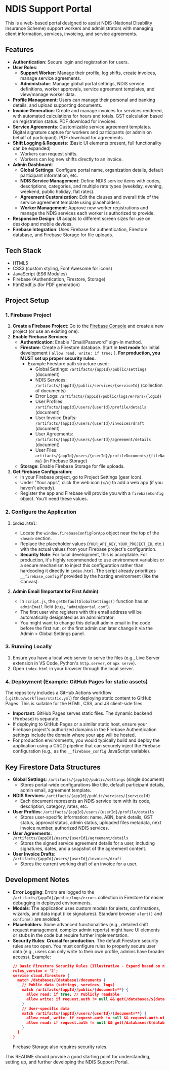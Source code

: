 # NDIS Support Portal

This is a web-based portal designed to assist NDIS (National Disability Insurance Scheme) support workers and administrators with managing client information, services, invoicing, and service agreements.

## Features

* **Authentication**: Secure login and registration for users.
* **User Roles**:
    * **Support Worker**: Manage their profile, log shifts, create invoices, manage service agreements.
    * **Administrator**: Manage global portal settings, NDIS service definitions, worker approvals, service agreement templates, and view/manage worker data.
* **Profile Management**: Users can manage their personal and banking details, and upload supporting documents.
* **Invoice Generation**: Create and manage invoices for services rendered, with automated calculations for hours and totals. GST calculation based on registration status. PDF download for invoices.
* **Service Agreements**: Customizable service agreement templates. Digital signature capture for workers and participants (or admin on behalf of participant). PDF download for agreements.
* **Shift Logging & Requests**: (Basic UI elements present, full functionality can be expanded)
    * Workers can request shifts.
    * Workers can log new shifts directly to an invoice.
* **Admin Dashboard**:
    * **Global Settings**: Configure portal name, organization details, default participant information, etc.
    * **NDIS Service Management**: Define NDIS service items with codes, descriptions, categories, and multiple rate types (weekday, evening, weekend, public holiday, flat rates).
    * **Agreement Customization**: Edit the clauses and overall title of the service agreement template using placeholders.
    * **Worker Management**: Approve new worker registrations and manage the NDIS services each worker is authorized to provide.
* **Responsive Design**: UI adapts to different screen sizes for use on desktop and mobile devices.
* **Firebase Integration**: Uses Firebase for authentication, Firestore database, and Firebase Storage for file uploads.

## Tech Stack

* HTML5
* CSS3 (custom styling, Font Awesome for icons)
* JavaScript (ES6 Modules)
* Firebase (Authentication, Firestore, Storage)
* html2pdf.js (for PDF generation)

## Project Setup

### 1. Firebase Project

1.  **Create a Firebase Project**: Go to the [Firebase Console](https://console.firebase.google.com/) and create a new project (or use an existing one).
2.  **Enable Firebase Services**:
    * **Authentication**: Enable "Email/Password" sign-in method.
    * **Firestore**: Create a Firestore database. Start in **test mode** for initial development ( `allow read, write: if true;` ). **For production, you MUST set up proper security rules.**
        * Example Firestore path structure used:
            * Global Settings: `/artifacts/{appId}/public/settings` (document)
            * NDIS Services: `/artifacts/{appId}/public/services/{serviceId}` (collection of documents)
            * Error Logs: `/artifacts/{appId}/public/logs/errors/{logId}`
            * User Profiles: `/artifacts/{appId}/users/{userId}/profile/details` (document)
            * User Invoice Drafts: `/artifacts/{appId}/users/{userId}/invoices/draft` (document)
            * User Agreements: `/artifacts/{appId}/users/{userId}/agreement/details` (document)
            * User Files: `artifacts/{appId}/users/{userId}/profileDocuments/{fileName}` (in Firebase Storage)
    * **Storage**: Enable Firebase Storage for file uploads.
3.  **Get Firebase Configuration**:
    * In your Firebase project, go to Project Settings (gear icon).
    * Under "Your apps", click the web icon (`</>`) to add a web app (if you haven't already).
    * Register the app and Firebase will provide you with a `firebaseConfig` object. You'll need these values.

### 2. Configure the Application

1.  **`index.html`**:
    * Locate the `window.firebaseConfigForApp` object near the top of the `<head>` section.
    * Replace the placeholder values (`YOUR_API_KEY`, `YOUR_PROJECT_ID`, etc.) with the actual values from your Firebase project's configuration.
    * **Security Note**: For local development, this is acceptable. For production, it's highly recommended to use environment variables or a secure mechanism to inject this configuration rather than hardcoding it directly in `index.html`. The script already prioritizes `__firebase_config` if provided by the hosting environment (like the Canvas).

2.  **Admin Email (Important for First Admin)**:
    * In `script.js`, the `getDefaultGlobalSettings()` function has an `adminEmail` field (e.g., `"admin@portal.com"`).
    * The first user who registers with this email address will be automatically designated as an administrator.
    * You might want to change this default admin email in the code before the first run, or the first admin can later change it via the Admin > Global Settings panel.

### 3. Running Locally

1.  Ensure you have a local web server to serve the files (e.g., Live Server extension in VS Code, Python's `http.server`, or `npx serve`).
2.  Open `index.html` in your browser through the local server.

### 4. Deployment (Example: GitHub Pages for static assets)

The repository includes a GitHub Actions workflow (`.github/workflows/static.yml`) for deploying static content to GitHub Pages. This is suitable for the HTML, CSS, and JS client-side files.

* **Important**: GitHub Pages serves static files. The dynamic backend (Firebase) is separate.
* If deploying to GitHub Pages or a similar static host, ensure your Firebase project's authorized domains in the Firebase Authentication settings include the domain where your app will be hosted.
* For production environments, you would typically build and deploy the application using a CI/CD pipeline that can securely inject the Firebase configuration (e.g., as the `__firebase_config` JavaScript variable).

## Key Firestore Data Structures

* **Global Settings**: `/artifacts/{appId}/public/settings` (single document)
    * Stores portal-wide configurations like title, default participant details, admin email, agreement template.
* **NDIS Services**: `/artifacts/{appId}/public/services/{serviceId}`
    * Each document represents an NDIS service item with its code, description, category, rates, etc.
* **User Profiles**: `/artifacts/{appId}/users/{userId}/profile/details`
    * Stores user-specific information: name, ABN, bank details, GST status, approval status, admin status, uploaded files metadata, next invoice number, authorized NDIS services.
* **User Agreements**: `/artifacts/{appId}/users/{userId}/agreement/details`
    * Stores the signed service agreement details for a user, including signatures, dates, and a snapshot of the agreement content.
* **User Invoice Drafts**: `/artifacts/{appId}/users/{userId}/invoices/draft`
    * Stores the current working draft of an invoice for a user.

## Development Notes

* **Error Logging**: Errors are logged to the `/artifacts/{appId}/public/logs/errors` collection in Firestore for easier debugging in deployed environments.
* **Modals**: The application uses custom modals for alerts, confirmations, wizards, and data input (like signatures). Standard browser `alert()` and `confirm()` are avoided.
* **Placeholders**: Some advanced functionalities (e.g., detailed shift request management, complex admin reports) might have UI elements or stubs in the code but require further implementation.
* **Security Rules**: **Crucial for production.** The default Firestore security rules are too open. You must configure rules to properly secure user data (e.g., users can only write to their own profile, admins have broader access). Example:
    ```json
    // Basic Firestore Security Rules (Illustrative - Expand based on needs)
    rules_version = '2';
    service cloud.firestore {
      match /databases/{database}/documents {
        // Public data (settings, services, logs)
        match /artifacts/{appId}/public/{document=**} {
          allow read: if true; // Publicly readable
          allow write: if request.auth != null && get(/databases/$(database)/documents/artifacts/$(appId)/users/$(request.auth.uid)/profile/details).data.isAdmin == true; // Only admins can write
        }
        // User-specific data
        match /artifacts/{appId}/users/{userId}/{document=**} {
          allow read, write: if request.auth != null && request.auth.uid == userId; // User can read/write their own data
          allow read: if request.auth != null && get(/databases/$(database)/documents/artifacts/$(appId)/users/$(request.auth.uid)/profile/details).data.isAdmin == true; // Admins can read any user's data
        }
      }
    }
    ```
    Firebase Storage also requires security rules.

This README should provide a good starting point for understanding, setting up, and further developing the NDIS Support Portal.
